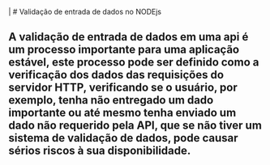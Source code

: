 | # Validação de entrada de dados no NODEjs

## A validação de entrada de dados em uma api é um processo importante para uma aplicação estável, este processo pode ser definido como a verificação dos dados das requisições do servidor HTTP, verificando se o usuário, por exemplo, tenha não entregado um dado importante ou até mesmo tenha enviado um dado não requerido pela API, que se não tiver um sistema de validação de dados, pode causar sérios riscos à sua disponibilidade.

<p style="text-align: center"></p>

